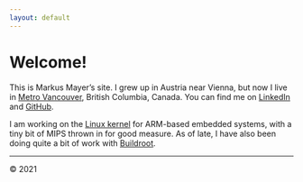 ```yaml
---
layout: default
---
```


# Welcome!

This is Markus Mayer&#8217;s site. I grew up in Austria near Vienna, but now I
live in [Metro Vancouver](https://en.wikipedia.org/wiki/Greater_Vancouver),
British Columbia, Canada. You can find me on
[LinkedIn](https://ca.linkedin.com/in/mmayer/) and
[GitHub](https://github.com/mmayer/).

I am working on the [Linux kernel](https://www.kernel.org) for ARM-based
embedded systems, with a tiny bit of MIPS thrown in for good measure. As of
late, I have also been doing quite a bit of work with
[Buildroot](https://www.buildroot.org).

* * *

&copy; 2021
